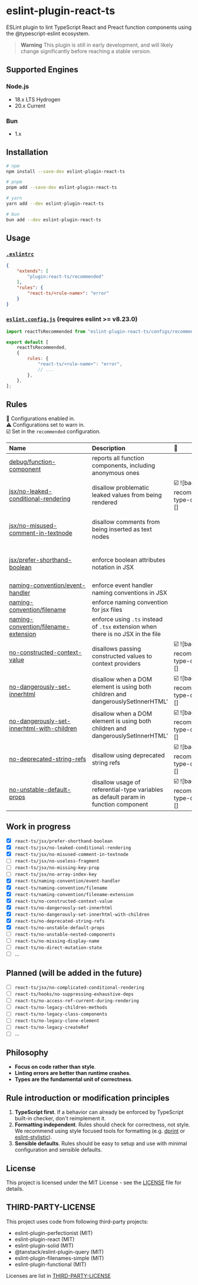 # eslint-plugin-react-ts

ESLint plugin to lint TypeScript React and Preact function components using the @typescript-eslint ecosystem.

> **Warning**
> This plugin is still in early development, and will likely change significantly before reaching a stable version.

## Supported Engines

### Node.js

- 18.x LTS Hydrogen
- 20.x Current

### Bun

- 1.x

## Installation

```bash
# npm
npm install --save-dev eslint-plugin-react-ts

# pnpm
pnpm add --save-dev eslint-plugin-react-ts

# yarn
yarn add --dev eslint-plugin-react-ts

# bun
bun add --dev eslint-plugin-react-ts
```

## Usage

### [`.eslintrc`](https://eslint.org/docs/latest/use/configure/configuration-files)

```json
{
    "extends": [
        "plugin:react-ts/recommended"
    ],
    "rules": {
        "react-ts/<rule-name>": "error"
    }
}
```

### [`eslint.config.js`](https://eslint.org/docs/latest/use/configure/configuration-files-new) (requires eslint >= v8.23.0)

```js
import reactTsRecommended from "eslint-plugin-react-ts/configs/recommended";

export default [
    reactTsRecommended,
    {
        rules: {
            "react-ts/<rule-name>": "error",
            // ...
        },
    },
];
```

## Rules

<!-- begin auto-generated rules list -->

💼 Configurations enabled in.\
⚠️ Configurations set to warn in.\
☑️ Set in the `recommended` configuration.

| Name                                                                                                   | Description                                                                         | 💼                                    | ⚠️                                     |
| :----------------------------------------------------------------------------------------------------- | :---------------------------------------------------------------------------------- | :------------------------------------ | :------------------------------------ |
| [debug/function-component](docs/rules/debug/function-component.md)                                     | reports all function components, including anonymous ones                           |                                       |                                       |
| [jsx/no-leaked-conditional-rendering](docs/rules/jsx/no-leaked-conditional-rendering.md)               | disallow problematic leaked values from being rendered                              | ☑️ ![badge-recommended-type-checked][] |                                       |
| [jsx/no-misused-comment-in-textnode](docs/rules/jsx/no-misused-comment-in-textnode.md)                 | disallow comments from being inserted as text nodes                                 |                                       | ☑️ ![badge-recommended-type-checked][] |
| [jsx/prefer-shorthand-boolean](docs/rules/jsx/prefer-shorthand-boolean.md)                             | enforce boolean attributes notation in JSX                                          |                                       | ☑️ ![badge-recommended-type-checked][] |
| [naming-convention/event-handler](docs/rules/naming-convention/event-handler.md)                       | enforce event handler naming conventions in JSX                                     |                                       |                                       |
| [naming-convention/filename](docs/rules/naming-convention/filename.md)                                 | enforce naming convention for jsx files                                             |                                       |                                       |
| [naming-convention/filename-extension](docs/rules/naming-convention/filename-extension.md)             | enforce using `.ts` instead of `.tsx` extension when there is no JSX in the file    |                                       |                                       |
| [no-constructed-context-value](docs/rules/no-constructed-context-value.md)                             | disallows passing constructed values to context providers                           | ☑️ ![badge-recommended-type-checked][] |                                       |
| [no-dangerously-set-innerhtml](docs/rules/no-dangerously-set-innerhtml.md)                             | disallow when a DOM element is using both children and dangerouslySetInnerHTML'     | ☑️ ![badge-recommended-type-checked][] |                                       |
| [no-dangerously-set-innerhtml-with-children](docs/rules/no-dangerously-set-innerhtml-with-children.md) | disallow when a DOM element is using both children and dangerouslySetInnerHTML'     | ☑️ ![badge-recommended-type-checked][] |                                       |
| [no-deprecated-string-refs](docs/rules/no-deprecated-string-refs.md)                                   | disallow using deprecated string refs                                               | ☑️ ![badge-recommended-type-checked][] |                                       |
| [no-unstable-default-props](docs/rules/no-unstable-default-props.md)                                   | disallow usage of referential-type variables as default param in function component | ☑️ ![badge-recommended-type-checked][] |                                       |

<!-- end auto-generated rules list -->

## Work in progress

- [x] `react-ts/jsx/prefer-shorthand-boolean`
- [x] `react-ts/jsx/no-leaked-conditional-rendering`
- [x] `react-ts/jsx/no-misused-comment-in-textnode`
- [ ] `react-ts/jsx/no-useless-fragment`
- [ ] `react-ts/jsx/no-missing-key-prop`
- [ ] `react-ts/jsx/no-array-index-key`
- [x] `react-ts/naming-convention/event-handler`
- [x] `react-ts/naming-convention/filename`
- [x] `react-ts/naming-convention/filename-extension`
- [x] `react-ts/no-constructed-context-value`
- [x] `react-ts/no-dangerously-set-innerhtml`
- [x] `react-ts/no-dangerously-set-innerhtml-with-children`
- [x] `react-ts/no-deprecated-string-refs`
- [x] `react-ts/no-unstable-default-props`
- [ ] `react-ts/no-unstable-nested-components`
- [ ] `react-ts/no-missing-display-name`
- [ ] `react-ts/no-direct-mutation-state`
- [ ] ...

## Planned (will be added in the future)

- [ ] `react-ts/jsx/no-complicated-conditional-rendering`
- [ ] `react-ts/hooks/no-suppressing-exhaustive-deps`
- [ ] `react-ts/no-access-ref-current-during-rendering`
- [ ] `react-ts/no-legacy-children-methods`
- [ ] `react-ts/no-legacy-class-components`
- [ ] `react-ts/no-legacy-clone-element`
- [ ] `react-ts/no-legacy-createRef`
- [ ] ...

## Philosophy

- **Focus on code rather than style**.
- **Linting errors are better than runtime crashes**.
- **Types are the fundamental unit of correctness**.

## Rule introduction or modification principles

1. **TypeScript first**. If a behavior can already be enforced by TypeScript built-in checker, don't reimplement it.
2. **Formatting independent**. Rules should check for correctness, not style. We recommend using style focused tools for formatting (e.g. [dprint](https://dprint.dev/) or [eslint-stylistic](https://github.com/eslint-stylistic/eslint-stylistic)).
3. **Sensible defaults**. Rules should be easy to setup and use with minimal configuration and sensible defaults.

## License

This project is licensed under the MIT License - see the [LICENSE](LICENSE) file for details.

## THIRD-PARTY-LICENSE

This project uses code from following third-party projects:

- eslint-plugin-perfectionist (MIT)
- eslint-plugin-react (MIT)
- eslint-plugin-solid (MIT)
- @tanstack/eslint-plugin-query (MIT)
- eslint-plugin-filenames-simple (MIT)
- eslint-plugin-functional (MIT)

Licenses are list in [THIRD-PARTY-LICENSE](THIRD-PARTY-LICENSE)
